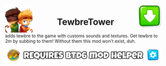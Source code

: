 <a href="https://github.com/doombubbles/template-mod/releases/latest/download/TewbreTower.dll">
    <img align="left" alt="Icon" height="90" src="Icon.png">
    <img align="right" alt="Download" height="75" src="https://raw.githubusercontent.com/gurrenm3/BTD-Mod-Helper/master/BloonsTD6%20Mod%20Helper/Resources/DownloadBtn.png">
</a>

<h1 align="center">TewbreTower</h1>

adds tewbre to the game with customs sounds and textures. Get tewbre to 2m by subbing to them! Without them this mod won't exist, duh.

[![Requires BTD6 Mod Helper](https://raw.githubusercontent.com/gurrenm3/BTD-Mod-Helper/master/banner.png)](https://github.com/gurrenm3/BTD-Mod-Helper#readme)
